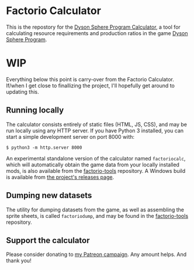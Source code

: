# Factorio Calculator

This is the repostory for the [Dyson Sphere Program Calculator](https://cabmoomoo.github.io/dsp-calc/), a tool for calculating resource requirements and production ratios in the game [Dyson Sphere Program](https://store.steampowered.com/app/1366540/Dyson_Sphere_Program/).

# WIP

Everything below this point is carry-over from the Factorio Calculator. If/when I get close to finallizing the project, I'll hopefully get around to updating this.

## Running locally

The calculator consists entirely of static files (HTML, JS, CSS), and may be run locally using any HTTP server. If you have Python 3 installed, you can start a simple development server on port 8000 with:

```text
$ python3 -m http.server 8000
```

An experimental standalone version of the calculator named `factoriocalc`, which will automatically obtain the game data from your locally installed mods, is also available from the [factorio-tools](https://github.com/KirkMcDonald/factorio-tools) repository. A Windows build is available from [the project's releases page](https://github.com/KirkMcDonald/factorio-tools/releases).

## Dumping new datasets

The utility for dumping datasets from the game, as well as assembling the sprite sheets, is called `factoriodump`, and may be found in the [factorio-tools](https://github.com/KirkMcDonald/factorio-tools) repository.

## Support the calculator

Please consider donating to [my Patreon campaign](https://www.patreon.com/kirkmcdonald). Any amount helps. And thank you!
